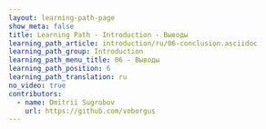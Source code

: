 ```yaml
---
layout: learning-path-page
show_meta: false
title: Learning Path - Introduction - Выводы
learning_path_article: introduction/ru/06-conclusion.asciidoc
learning_path_group: Introduction
learning_path_menu_title: 06 - Выводы
learning_path_position: 6
learning_path_translation: ru
no_video: true
contributors:
  - name: Dmitrii Sugrobov
    url: https://github.com/voborgus
---
```

<!--- This file autogenerated from https://github.com/InnerSourceCommons/InnerSourceLearningPath/blob/master/scripts -->
